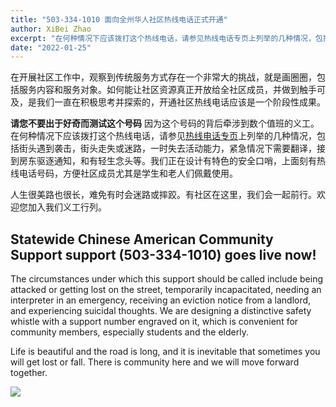 ```yaml
---
title: "503-334-1010 面向全州华人社区热线电话正式开通"
author: XiBei Zhao
excerpt: "在何种情况下应该拨打这个热线电话，请参见热线电话专页上列举的几种情况，包括街头遇到袭击，街头走失或迷路，一时失去活动能力，紧急情况下需要翻译，接到房东驱逐通知，和有轻生念头等。"
date: "2022-01-25"
---
```


在开展社区工作中，观察到传统服务方式存在一个非常大的挑战，就是画圈圈，包括服务内容和服务对象。如何能让社区资源真正开放给全社区成员，并做到触手可及，是我们一直在积极思考并探索的，开通社区热线电话应该是一个阶段性成果。

**请您不要出于好奇而测试这个号码** 因为这个号码的背后牵涉到数个值班的义工。在何种情况下应该拨打这个热线电话，请参见[热线电话专页](https://pdxchinese.org/supportline/)上列举的几种情况，包括街头遇到袭击，街头走失或迷路，一时失去活动能力，紧急情况下需要翻译，接到房东驱逐通知，和有轻生念头等。我们正在设计有特色的安全口哨，上面刻有热线电话号码，方便社区成员尤其是学生和老人们佩戴使用。

人生很美路也很长，难免有时会迷路或摔跤。有社区在这里，我们会一起前行。欢迎您加入我们义工行列。

## Statewide Chinese American Community Support support (503-334-1010) goes live now!

The circumstances under which this support should be called include being attacked or getting lost on the street, temporarily incapacitated, needing an interpreter in an emergency, receiving an eviction notice from a landlord, and experiencing suicidal thoughts. We are designing a distinctive safety whistle with a support number engraved on it, which is convenient for community members, especially students and the elderly.

Life is beautiful and the road is long, and it is inevitable that sometimes you will get lost or fall. There is community here and we will move forward together.

![](https://res.cloudinary.com/dhngj18do/image/upload/f_auto,q_auto/v1/images/activities/supportline)
